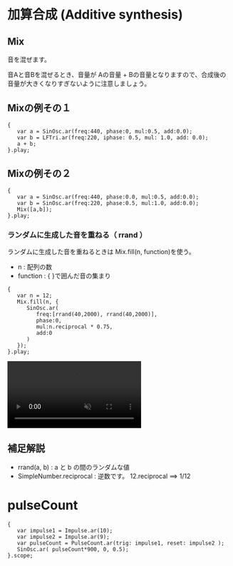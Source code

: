 # 加算合成 (Additive synthesis)

## Mix

音を混ぜます。

音Aと音Bを混ぜるとき、音量が Aの音量 + Bの音量となりますので、合成後の音量が大きくなりすぎないように注意しましょう。


## Mixの例その１

```superCollider
{
   var a = SinOsc.ar(freq:440, phase:0, mul:0.5, add:0.0);
   var b = LFTri.ar(freq:220, iphase: 0.5, mul: 1.0, add: 0.0);
   a + b;
}.play;
```

## Mixの例その２
```superCollider
{
   var a = SinOsc.ar(freq:440, phase:0.0, mul:0.5, add:0.0);
   var b = SinOsc.ar(freq:220, phase:0.5, mul:1.0, add:0.0);
   Mix([a,b]);
}.play;
```


### ランダムに生成した音を重ねる（ rrand ）

ランダムに生成した音を重ねるときは  Mix.fill(n, function)を使う。

- n : 配列の数
- function : {  }で囲んだ音の集まり

```superCollider
{
   var n = 12;
   Mix.fill(n, {
      SinOsc.ar(
         freq:[rrand(40,2000), rrand(40,2000)],
         phase:0,
         mul:n.reciprocal * 0.75,
         add:0
      )
   });
}.play;
```
<div><video controls src="https://amami-harhid.github.io/superColliderMovies/additive/CodeSample_01.mp4" muted="false"></video></div>

## 補足解説

- rrand(a, b) : a と b の間のランダムな値 
- SimpleNumber.reciprocal : 逆数です。 12.reciprocal ==> 1/12


# pulseCount

```superCollider
{ 
   var impulse1 = Impulse.ar(10);
   var impulse2 = Impulse.ar(9);
   var pulseCount = PulseCount.ar(trig: impulse1, reset: impulse2 );
   SinOsc.ar( pulseCount*900, 0, 0.5);
}.scope;
```
